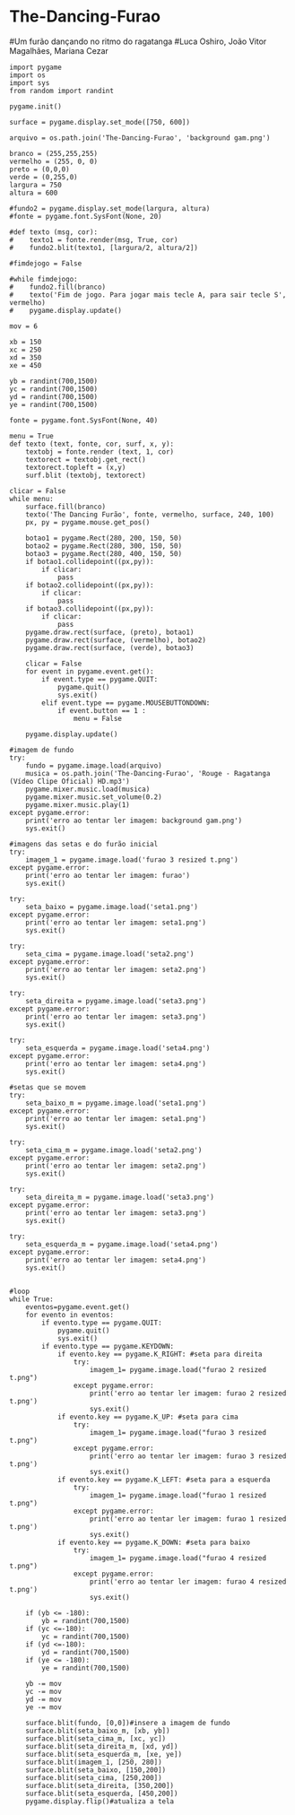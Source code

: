 # The-Dancing-Furao
#Um furão dançando no ritmo do ragatanga
#Luca Oshiro, João Vitor Magalhães, Mariana Cezar

    import pygame
    import os
    import sys
    from random import randint

    pygame.init()

    surface = pygame.display.set_mode([750, 600])

    arquivo = os.path.join('The-Dancing-Furao', 'background gam.png')

    branco = (255,255,255)
    vermelho = (255, 0, 0)
    preto = (0,0,0)
    verde = (0,255,0)
    largura = 750
    altura = 600 

    #fundo2 = pygame.display.set_mode(largura, altura)
    #fonte = pygame.font.SysFont(None, 20)

    #def texto (msg, cor):
    #    texto1 = fonte.render(msg, True, cor)
    #    fundo2.blit(texto1, [largura/2, altura/2])

    #fimdejogo = False

    #while fimdejogo:
    #    fundo2.fill(branco)
    #    texto('Fim de jogo. Para jogar mais tecle A, para sair tecle S', vermelho)
    #    pygame.display.update()

    mov = 6

    xb = 150
    xc = 250
    xd = 350
    xe = 450

    yb = randint(700,1500)
    yc = randint(700,1500)
    yd = randint(700,1500)
    ye = randint(700,1500)

    fonte = pygame.font.SysFont(None, 40)

    menu = True 
    def texto (text, fonte, cor, surf, x, y):
        textobj = fonte.render (text, 1, cor)
        textorect = textobj.get_rect()
        textorect.topleft = (x,y)
        surf.blit (textobj, textorect)

    clicar = False
    while menu:
        surface.fill(branco)
        texto('The Dancing Furão', fonte, vermelho, surface, 240, 100)
        px, py = pygame.mouse.get_pos()

        botao1 = pygame.Rect(280, 200, 150, 50)
        botao2 = pygame.Rect(280, 300, 150, 50)
        botao3 = pygame.Rect(280, 400, 150, 50)
        if botao1.collidepoint((px,py)):
            if clicar:
                pass
        if botao2.collidepoint((px,py)):
            if clicar:
                pass
        if botao3.collidepoint((px,py)):
            if clicar:
                pass
        pygame.draw.rect(surface, (preto), botao1)
        pygame.draw.rect(surface, (vermelho), botao2)
        pygame.draw.rect(surface, (verde), botao3)

        clicar = False
        for event in pygame.event.get():
            if event.type == pygame.QUIT:
                pygame.quit()
                sys.exit()
            elif event.type == pygame.MOUSEBUTTONDOWN:
                if event.button == 1 :
                    menu = False

        pygame.display.update()        

    #imagem de fundo
    try:
        fundo = pygame.image.load(arquivo)    
        musica = os.path.join('The-Dancing-Furao', 'Rouge - Ragatanga (Vídeo Clipe Oficial) HD.mp3')
        pygame.mixer.music.load(musica)
        pygame.mixer.music.set_volume(0.2)
        pygame.mixer.music.play(1)
    except pygame.error:
        print('erro ao tentar ler imagem: background gam.png')
        sys.exit()

    #imagens das setas e do furão inicial 
    try:
        imagem_1 = pygame.image.load('furao 3 resized t.png')
    except pygame.error:
        print('erro ao tentar ler imagem: furao')
        sys.exit()

    try:
        seta_baixo = pygame.image.load('seta1.png')
    except pygame.error:
        print('erro ao tentar ler imagem: seta1.png')
        sys.exit()

    try:
        seta_cima = pygame.image.load('seta2.png')
    except pygame.error:
        print('erro ao tentar ler imagem: seta2.png')
        sys.exit()

    try:
        seta_direita = pygame.image.load('seta3.png')
    except pygame.error:
        print('erro ao tentar ler imagem: seta3.png')
        sys.exit()

    try:
        seta_esquerda = pygame.image.load('seta4.png')
    except pygame.error:
        print('erro ao tentar ler imagem: seta4.png')
        sys.exit()

    #setas que se movem
    try:
        seta_baixo_m = pygame.image.load('seta1.png')
    except pygame.error:
        print('erro ao tentar ler imagem: seta1.png')
        sys.exit()

    try:
        seta_cima_m = pygame.image.load('seta2.png')
    except pygame.error:
        print('erro ao tentar ler imagem: seta2.png')
        sys.exit()

    try:
        seta_direita_m = pygame.image.load('seta3.png')
    except pygame.error:
        print('erro ao tentar ler imagem: seta3.png')
        sys.exit()

    try:
        seta_esquerda_m = pygame.image.load('seta4.png')
    except pygame.error:
        print('erro ao tentar ler imagem: seta4.png')
        sys.exit()


    #loop
    while True:
        eventos=pygame.event.get()
        for evento in eventos:
            if evento.type == pygame.QUIT:
                pygame.quit()
                sys.exit()
            if evento.type == pygame.KEYDOWN:
                if evento.key == pygame.K_RIGHT: #seta para direita
                    try:
                        imagem_1= pygame.image.load("furao 2 resized t.png")
                    except pygame.error:
                        print('erro ao tentar ler imagem: furao 2 resized t.png')
                        sys.exit()
                if evento.key == pygame.K_UP: #seta para cima
                    try:
                        imagem_1= pygame.image.load("furao 3 resized t.png")
                    except pygame.error:
                        print('erro ao tentar ler imagem: furao 3 resized t.png')
                        sys.exit()      
                if evento.key == pygame.K_LEFT: #seta para a esquerda
                    try:
                        imagem_1= pygame.image.load("furao 1 resized t.png")
                    except pygame.error:
                        print('erro ao tentar ler imagem: furao 1 resized t.png')
                        sys.exit()
                if evento.key == pygame.K_DOWN: #seta para baixo
                    try:
                        imagem_1= pygame.image.load("furao 4 resized t.png")
                    except pygame.error:
                        print('erro ao tentar ler imagem: furao 4 resized t.png')
                        sys.exit()

        if (yb <= -180):
            yb = randint(700,1500)
        if (yc <=-180):
            yc = randint(700,1500)
        if (yd <=-180):
            yd = randint(700,1500)
        if (ye <= -180):
            ye = randint(700,1500)

        yb -= mov        
        yc -= mov
        yd -= mov
        ye -= mov

        surface.blit(fundo, [0,0])#insere a imagem de fundo
        surface.blit(seta_baixo_m, [xb, yb])
        surface.blit(seta_cima_m, [xc, yc])
        surface.blit(seta_direita_m, [xd, yd])
        surface.blit(seta_esquerda_m, [xe, ye])
        surface.blit(imagem_1, [250, 280])
        surface.blit(seta_baixo, [150,200])
        surface.blit(seta_cima, [250,200])
        surface.blit(seta_direita, [350,200])
        surface.blit(seta_esquerda, [450,200])
        pygame.display.flip()#atualiza a tela

